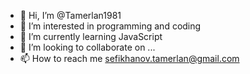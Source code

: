 - 👋 Hi, I’m @Tamerlan1981
- 👀 I’m interested in programming and coding
- 🌱 I’m currently learning JavaScript
- 💞️ I’m looking to collaborate on ...
- 📫 How to reach me sefikhanov.tamerlan@gmail.com

<!---
Tamerlan1981/Tamerlan1981 is a ✨ special ✨ repository because its `README.md` (this file) appears on your GitHub profile.
You can click the Preview link to take a look at your changes.
--->
